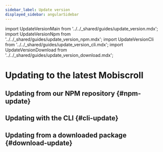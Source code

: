 ```yaml
---
sidebar_label: Update version
displayed_sidebar: angularSidebar
---
```


import UpdateVersionMain from '../../_shared/guides/update_version.mdx';
import UpdateVersionNpm from '../../_shared/guides/update_version_npm.mdx';
import UpdateVersionCli from '../../_shared/guides/update_version_cli.mdx';
import UpdateVersionDownload from '../../_shared/guides/update_version_download.mdx';

# Updating to the latest Mobiscroll

<UpdateVersionMain />

## Updating from our NPM repository {#npm-update}

<UpdateVersionNpm framework="angular" />

## Updating with the CLI {#cli-update}

<UpdateVersionCli framework="angular" />

## Updating from a downloaded package {#download-update}

<UpdateVersionDownload framework="angular" />
